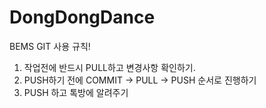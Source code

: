 # DongDongDance
BEMS
GIT 사용 규칙!
1. 작업전에 반드시 PULL하고 변경사항 확인하기.
2. PUSH하기 전에 COMMIT -> PULL -> PUSH 순서로 진행하기
3. PUSH 하고 톡방에 알려주기
